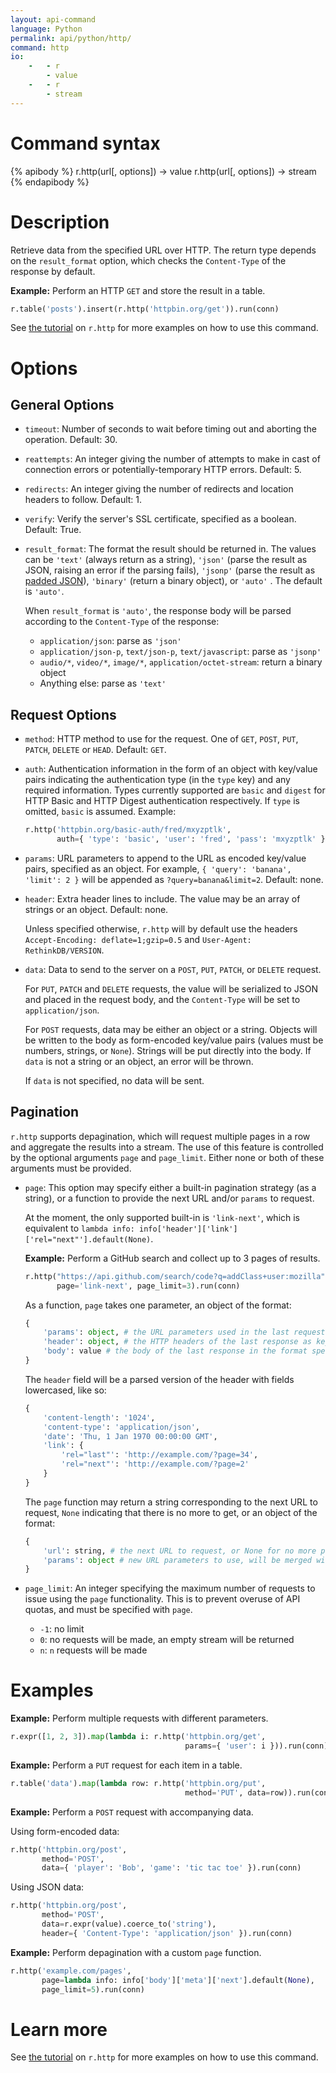 ```yaml
---
layout: api-command
language: Python
permalink: api/python/http/
command: http
io:
    -   - r
        - value
    -   - r
        - stream
---
```


# Command syntax #

{% apibody %}
r.http(url[, options]) &rarr; value
r.http(url[, options]) &rarr; stream
{% endapibody %}

# Description #

Retrieve data from the specified URL over HTTP.  The return type depends on the `result_format` option, which checks the `Content-Type` of the response by default.

__Example:__ Perform an HTTP `GET` and store the result in a table.

```py
r.table('posts').insert(r.http('httpbin.org/get')).run(conn)
```

See [the tutorial](/docs/external-api-access/) on `r.http` for more examples on how to use this command.

# Options #

## General Options ##
* `timeout`: Number of seconds to wait before timing out and aborting the operation. Default: 30.

* `reattempts`: An integer giving the number of attempts to make in cast of connection errors or potentially-temporary HTTP errors. Default: 5.

* `redirects`: An integer giving the number of redirects and location headers to follow. Default: 1.

* `verify`: Verify the server's SSL certificate, specified as a boolean. Default: True.

* `result_format`: The format the result should be returned in. The values can be `'text'` (always return as a string), `'json'` (parse the result as JSON, raising an error if the parsing fails), `'jsonp'` (parse the result as [padded JSON](http://www.json-p.org/)), `'binary'` (return a binary object), or `'auto'` . The default is `'auto'`.

    When `result_format` is `'auto'`, the response body will be parsed according to the `Content-Type` of the response:
    * `application/json`: parse as `'json'`
    * `application/json-p`, `text/json-p`, `text/javascript`: parse as `'jsonp'`
    * `audio/*`, `video/*`, `image/*`, `application/octet-stream`: return a binary object
    * Anything else: parse as `'text'`

## Request Options
* `method`: HTTP method to use for the request. One of `GET`, `POST`, `PUT`, `PATCH`, `DELETE` or `HEAD`. Default: `GET`.

* `auth`: Authentication information in the form of an object with key/value pairs indicating the authentication type (in the `type` key) and any required information. Types currently supported are `basic` and `digest` for HTTP Basic and HTTP Digest authentication respectively. If `type` is omitted, `basic` is assumed. Example:

	```py
	r.http('httpbin.org/basic-auth/fred/mxyzptlk',
           auth={ 'type': 'basic', 'user': 'fred', 'pass': 'mxyzptlk' }).run(conn)
	```

* `params`: URL parameters to append to the URL as encoded key/value pairs, specified as an object. For example, `{ 'query': 'banana', 'limit': 2 }` will be appended as `?query=banana&limit=2`. Default: none.

* `header`: Extra header lines to include. The value may be an array of strings or an object. Default: none.

    Unless specified otherwise, `r.http` will by default use the headers `Accept-Encoding: deflate=1;gzip=0.5` and `User-Agent: RethinkDB/VERSION`.

* `data`: Data to send to the server on a `POST`, `PUT`, `PATCH`, or `DELETE` request.

    For `PUT`, `PATCH` and `DELETE` requests, the value will be serialized to JSON and placed in the request body, and the `Content-Type` will be set to `application/json`.

	For `POST` requests, data may be either an object or a string. Objects will be written to the body as form-encoded key/value pairs (values must be numbers, strings, or `None`). Strings will be put directly into the body.  If `data` is not a string or an object, an error will be thrown.

    If `data` is not specified, no data will be sent.

## Pagination

`r.http` supports depagination, which will request multiple pages in a row and aggregate the results into a stream.  The use of this feature is controlled by the optional arguments `page` and `page_limit`.  Either none or both of these arguments must be provided.

* `page`: This option may specify either a built-in pagination strategy (as a string), or a function to provide the next URL and/or `params` to request.

    At the moment, the only supported built-in is `'link-next'`, which is equivalent to `lambda info: info['header']['link']['rel="next"'].default(None)`.

    __Example:__ Perform a GitHub search and collect up to 3 pages of results.

    ```py
    r.http("https://api.github.com/search/code?q=addClass+user:mozilla",
           page='link-next', page_limit=3).run(conn)
    ```

    As a function, `page` takes one parameter, an object of the format:

    ```py
    {
        'params': object, # the URL parameters used in the last request
        'header': object, # the HTTP headers of the last response as key/value pairs
        'body': value # the body of the last response in the format specified by `result_format`
    }
    ```

    The `header` field will be a parsed version of the header with fields lowercased, like so:

    ```py
    {
        'content-length': '1024',
        'content-type': 'application/json',
        'date': 'Thu, 1 Jan 1970 00:00:00 GMT',
        'link': {
            'rel="last"': 'http://example.com/?page=34',
            'rel="next"': 'http://example.com/?page=2'
        }
    }
    ```

    The `page` function may return a string corresponding to the next URL to request, `None` indicating that there is no more to get, or an object of the format:

    ```py
    {
        'url': string, # the next URL to request, or None for no more pages
        'params': object # new URL parameters to use, will be merged with the previous request's params
    }
    ```

* `page_limit`: An integer specifying the maximum number of requests to issue using the `page` functionality.  This is to prevent overuse of API quotas, and must be specified with `page`.
    * `-1`: no limit
    * `0`: no requests will be made, an empty stream will be returned
    * `n`: `n` requests will be made

# Examples

__Example:__ Perform multiple requests with different parameters.

```py
r.expr([1, 2, 3]).map(lambda i: r.http('httpbin.org/get',
                                       params={ 'user': i })).run(conn)
```

__Example:__ Perform a `PUT` request for each item in a table.

```py
r.table('data').map(lambda row: r.http('httpbin.org/put',
                                       method='PUT', data=row)).run(conn)
```

__Example:__ Perform a `POST` request with accompanying data.

Using form-encoded data:

```py
r.http('httpbin.org/post',
       method='POST',
       data={ 'player': 'Bob', 'game': 'tic tac toe' }).run(conn)
```

Using JSON data:

```py
r.http('httpbin.org/post',
       method='POST',
       data=r.expr(value).coerce_to('string'),
       header={ 'Content-Type': 'application/json' }).run(conn)
```

__Example:__ Perform depagination with a custom `page` function.

```py
r.http('example.com/pages',
       page=lambda info: info['body']['meta']['next'].default(None),
       page_limit=5).run(conn)
```

# Learn more

See [the tutorial](/docs/external-api-access/) on `r.http` for more examples on how to use this command.

